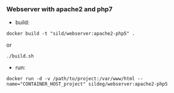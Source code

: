 ### Webserver with apache2 and php7

* build:

```
docker build -t "sild/webserver:apache2-php5" .
```

or

```
./build.sh
```

* run:

```
docker run -d -v /path/to/project:/var/www/html --name="CONTAINER_HOST_project" sildeg/webserver:apache2-php5
```

